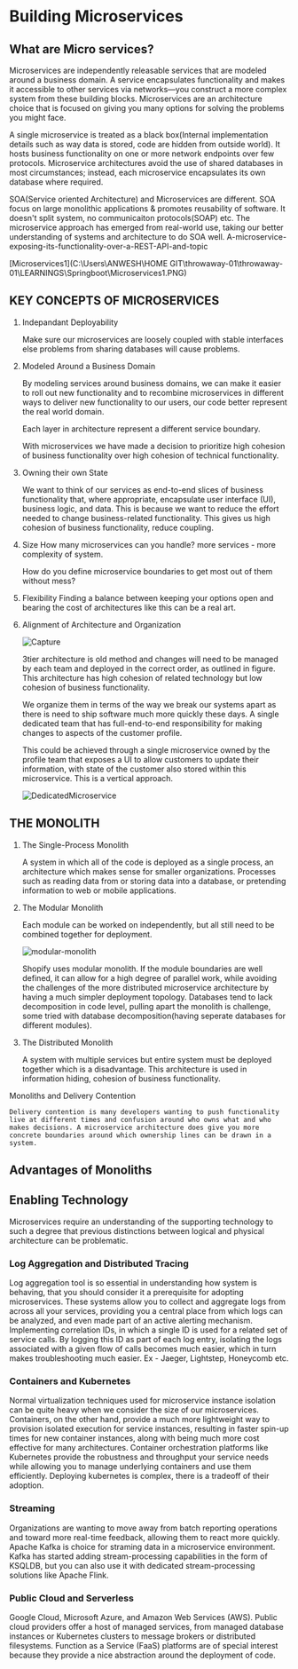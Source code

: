 
# Building Microservices

## What are Micro services?

Microservices are independently releasable services that are modeled around a business domain. A service encapsulates functionality and makes it accessible to other services via networks—you construct a more complex system from these building blocks. Microservices are an architecture choice that is focused on giving you many options for solving the problems you might face.

A single microservice is treated as a black box(Internal implementation details such as way data is stored, code are hidden from outside world). It hosts business
functionality on one or more network endpoints over few protocols.
Microservice architectures avoid the use of shared databases in most circumstances; instead, each microservice encapsulates its own database where required.

SOA(Service oriented Architecture) and Microservices are different. SOA focus on large monolithic applications & promotes reusability of software. It doesn't split system, no communicaiton protocols(SOAP) etc. The microservice approach has emerged from real-world use, taking our better understanding of systems and architecture to do SOA well.
A-microservice-exposing-its-functionality-over-a-REST-API-and-topic

[Microservices1](C:\Users\ANWESH\HOME GIT\throwaway-01\throwaway-01\LEARNINGS\Springboot\Microservices1.PNG)

## KEY CONCEPTS OF MICROSERVICES

1. Indepandant Deployability

    Make sure our microservices are loosely coupled with stable interfaces else problems from sharing databases will cause problems. 

2. Modeled Around a Business Domain

    By modeling services around business domains, we can make it easier to roll out new functionality and to recombine microservices in different ways to deliver new functionality to our users, our code better represent the real world domain.

    Each layer in architecture represent a different service boundary.

    With microservices we have made a decision to prioritize high cohesion of business functionality over high cohesion of technical functionality. 

3. Owning their own State

   We want to think of our services as end-to-end slices of business functionality that, where appropriate, encapsulate user interface (UI), business logic, and data. This is because we want to reduce the effort needed to change business-related functionality. This gives us high cohesion of business functionality, reduce coupling.

4. Size
    How many microservices can you handle? more services - more complexity of system.

    How do you define microservice boundaries to get most out of them without mess?

5. Flexibility
    Finding a balance between keeping your options open and bearing the cost of architectures like this can be a real art.

6. Alignment of Architecture and Organization

    ![Capture](https://user-images.githubusercontent.com/110244625/205536751-6b8aab1a-ff7c-408f-93dc-605c9df0c3fc.jpg)

    3tier architecture is old method and changes will need to be managed by each team and deployed in the correct order, as outlined in figure. This architecture has high cohesion of related technology but low cohesion of business functionality.

    We organize them in terms of the way we break our systems apart as there is need to ship software much more quickly these days. A single dedicated team that has full-end-to-end responsibility for making changes to aspects of the customer profile.

    This could be achieved through a single microservice owned by the profile team that exposes a UI to allow customers to update their information, with state of the customer also stored within this microservice. This is a vertical approach.
    
    ![DedicatedMicroservice](https://user-images.githubusercontent.com/110244625/205544497-1060791f-ba01-4e41-a522-dad68c72ab76.PNG)


## THE MONOLITH

1. The Single-Process Monolith

    A system in which all of the code is deployed as a single process, an architecture which makes sense for smaller organizations. Processes such as reading data from or storing data into a database, or pretending information to web or mobile applications.

2. The Modular Monolith

    Each module can be worked on independently, but all still need to be combined together for deployment.

    ![modular-monolith](https://user-images.githubusercontent.com/110244625/205802845-b0b019dd-c756-4590-893e-acdd071647c8.PNG)

    Shopify uses modular monolith. If the module boundaries are well defined, it can allow for a high degree of parallel work, while avoiding the challenges of the more distributed microservice architecture by having a much simpler deployment topology. Databases tend to lack decomposition in code level, pulling apart the monolith is challenge, some tried with database decomposition(having seperate databases for different modules).

3. The Distributed Monolith

    A system with multiple services but entire system must be deployed together which is a disadvantage. This architecture is used in information hiding, cohesion of business functionality.

Monoliths and Delivery Contention

    Delivery contention is many developers wanting to push functionality live at different times and confusion around who owns what and who makes decisions. A microservice architecture does give you more concrete boundaries around which ownership lines can be drawn in a system.


## Advantages of Monoliths


## Enabling Technology

Microservices require an understanding of the supporting technology to such a degree that previous distinctions
between logical and physical architecture can be problematic.

### Log Aggregation and Distributed Tracing

Log aggregation tool is so essential in understanding how system is behaving, that you should consider it a prerequisite for adopting microservices. These systems allow you to collect and aggregate logs from across all your services, providing you a central place from which logs can be analyzed, and even made part of an active alerting mechanism.
Implementing correlation IDs, in which a single ID is used for a related set of service calls. By logging this ID as part of each log entry, isolating the logs associated with a given flow of calls becomes much easier, which in turn makes troubleshooting much easier.
Ex - Jaeger, Lightstep, Honeycomb etc.

### Containers and Kubernetes

Normal virtualization techniques used for microservice instance isolation can be quite heavy when we consider the size of our microservices.
Containers, on the other hand, provide a much more lightweight way to provision isolated execution for service instances, resulting in faster spin-up times for new container instances, along with being much more cost effective for many architectures.
Container orchestration platforms like Kubernetes provide the robustness and throughput your service needs while allowing you to manage underlying containers and use them efficiently. Deploying kubernetes is complex, there is a tradeoff of their adoption.

### Streaming

Organizations are wanting to move away from batch reporting operations and toward more real-time feedback, allowing them to react more quickly. Apache Kafka is choice for straming data in a microservice environment. Kafka has started adding stream-processing capabilities in the form of KSQLDB, but you can also use it with dedicated stream-processing solutions like Apache Flink.

### Public Cloud and Serverless

Google Cloud, Microsoft Azure, and Amazon Web Services (AWS).
Public cloud providers offer a host of managed services, from managed database instances or Kubernetes clusters to message brokers or distributed filesystems.
Function as a Service (FaaS) platforms are of special interest because they provide a nice abstraction around the deployment of code.